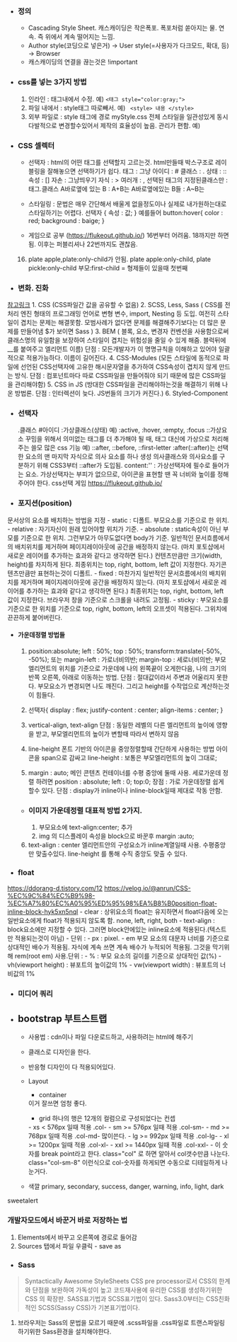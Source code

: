 - ### 정의
    - Cascading Style Sheet. 캐스캐이딩은 작은폭포. 폭포처럼 쏟아지는 물. 연속.   즉 위에서 계속 떨어지는 느낌.
    - Author style(코딩으로 넣은거) -> User style(=사용자가 다크모드, 확대, 등) -> Browser
    - 캐스캐이딩의 연결을 끊는것은 !important

- ### css를 넣는 3가지 방법
    1. 인라인 : 태그내에서 수정.
    예) ```<태그 style="color:gray;">```
    2. 파일 내에서 :  style태그 따로빼서.
    예) ``` <style> 내용 </style>```
    3. 외부 파일로 : style 태그에 경로 myStyle.css
    전체 스타일을 일관성있게 동시다발적으로 변경할수있어서 제작의 효율성이 높음. 관리가 편함.
    예)  <link rel="stylesheet" href="join.css">


- ### CSS 셀렉터
    - 선택자 : html의 어떤 태그를 선택할지 고르는것. html만들때 박스구조로 레이블링을 잘해놓으면 선택하기가 쉽다.
        태그 : 그냥
        아이디 : #
        클래스 : .
        상태 : ::
        속성 : []
        자손 :  그냥띄우기
        자식 :  >
        여러개 :  ,
        선택된 태그의 지정된클래스만 : 태그.클래스
        A바로옆에 있는 B : A+B는
        A바로옆에있는 B들 : A~B는

    - 스타일링 : 문법은 매우 간단해서 배울게 없을정도이나 실제로 내가원하는대로 스타일하기는 어렵다.
        선택자 {
            속성 : 값;
        }
        예를들어  button:hover{
          color : red;
          background : baige;
        }

    - 게임으로 공부 (https://flukeout.github.io/)
    16번부터 어려움. 18까지만 하면됨. 이후는 퍼블리셔나 22번까지도 괜찮음.
    16. plate apple,plate:only-child가 안됨.  plate apple:only-child, plate pickle:only-child
    부모:first-child = 형제들이 있을때 첫번째


- ### 변화. 진화
[참고링크](https://dongwoo.blog/2017/02/07/%EB%B2%88%EC%97%AD-css%EC%9D%98-%EC%A7%84%ED%99%94-css-%EB%B6%80%ED%84%B0-sass-bem-css-%EB%AA%A8%EB%93%88-%EC%8A%A4%ED%83%80%EC%9D%BC%EB%93%9C-%EC%BB%B4%ED%8F%AC%EB%84%8C%ED%8A%B8-%EA%B9%8C/)
    1. CSS
        (CSS파일간 값을 공유할 수 없음)
    2. SCSS, Less, Sass
        (   CSS를 전처리 엔진 형태의 프로그래밍 언어로 변형
            변수, import, Nesting 등 도입. 여전히 스타일이 겹치는 문제는 해결못함.
            모범사례가 없다면 문제를 해결해주기보다는 더 많은 문제를 만들어냄
            $가 보이면 Sass
        )
    3. BEM
        ( 블록, 요소, 변경자 컨벤션을 사용함으로써 클래스명의 유일함을 보장하여 스타일이 겹치는 위험성을 줄일 수 있게 해줌.
        블럭뒤에 __를 붙여주고 엘리먼트 이름)
        단점 : 모든개발자가 이 명명규칙을 이해하고 있어야 일괄적으로 적용가능하다.
        이름이 길어진다.
    4. CSS-Modules
        (모든 스타일에 동적으로 파일에 선언된 CSS선택자에 고유한 해시문자열을 추가하여 CSS속성이 겹치지 않게 만드는 방식.
        단점 : 컴포넌트마다 따로 CSS파일을 만들어줘야 되기 때문에 많은 CSS파일을 관리해야함)
    5. CSS in JS
        (방대한 CSS파일을 관리해야하는것을 해결하기 위해 나온 방법론.
        단점 : 인터렉션이 늦다. JS번들의 크기가 커진다.)
    6. Styled-Component

- ### 선택자
    .클래스   #아이디
    :가상클래스(상태)  예) :active, :hover, :empty, :focus
    ::가상요소
                꾸밈을 위해서 의미없는 태그를 더 추가해야 될 때, 태그 대신에 가상으로 처리해 주는 쓸모 많은 css 기능
       예) ::after, ::before, ::first-letter
    :after(::after)는 선택한 요소의 맨 마지막 자식으로 의사 요소를 하나 생성
    의사클래스와 의사요소를 구분하기 위해 CSS3부터 ::after가 도입됨.
    content:'' : 가상선택자에 필수로 들어가는 요소.
    가상선택자는 부피가 없으므로, 아이콘을 표현할 땐 꼭 너비와 높이를 정해주어야 한다.
    css선택 게임 https://flukeout.github.io/

- ### 포지션(position)
문서상의 요소를 배치하는 방법을 지정
    - static : 디폴트. 부모요소를 기준으로 한 위치.
    - relative : 자기자신이 원래 있어야할 위치가 기준.
    - absolute : static속성이 아닌 부모를 기준으로 한 위치. 그런부모가 아무도없다면 body가 기준.
            일반적인 문서흐름에서의 배치위치를 제거하며 페이지레이아웃에 공간을 배정하지 않는다.
            (마치 포토샵에서 새로운 레이어를 추가하는 효과와 같다고 생각하면 된다.)
            컨텐츠만큼만 크기(width, height)를 차지하게 된다.
            최종위치는 top, right, bottom, left 값이 지정한다.
            자기콘텐츠만큼만 표현하는것이 디폴트.
    - fixed : 마찬가지 일반적인 문서흐름에서의 배치위치를 제거하며 페이지레이아웃에 공간을 배정하지 않는다.
            (마치 포토샵에서 새로운 레이어를 추가하는 효과와 같다고 생각하면 된다.)
            최종위치는 top, right, bottom, left 값이 지정한다.
            브라우저 창을 기준으로 스크롤을 내려도 고정됨.
    - sticky : 부모요소를 기준으로 한 위치를 기준으로 top, right, bottom, left의 오프셋이 적용된다.
            그위치에 끈끈하게 붙어버린다.

- #### 가운데정렬 방법들
    1. position:absolute;
       left : 50%;
       top : 50%;
       transform:translate(-50%, -50%);
            또는 margin-left : 가로너비의반;
                margin-top : 세로너비의반;
    부모엘리먼트의 위치를 기준으로 가운데에 나의 왼쪽끝이 오게한다음, 나의 크기의 반쪽 오른쪽, 아래로 이동하는 방법.
    단점 : 절대값이라서 주변과 어울리지 못한다.
        부모요소가 변경되면 나도 깨진다.
        그리고  height를 수작업으로 계산하는것이 힘들다.

    2. 선택자{
        display : flex;
        justify-content : center;
        align-items : center;
    }

    3. vertical-align,  text-align
    단점 : 동일한 레벨의 다른 엘리먼트의 높이에 영향을 받고, 부모엘리먼트의 높이가 변할때 따라서 변하지 않음

    4. line-height    폰트 기반의 아이콘을 중앙정렬할때 간단하게 사용하는 방법
    아이콘을 span으로 감싸고 line-height : 보통은 부모엘리먼트의 높이 그대로;

    5. margin : auto;   메인 콘텐츠 컨테이너를 수평 중앙에 둘때 사용.
    세로가운데 정렬 하려면 position : absolute;   left : 0;   top:0;
    장점 : 가로 가운데정렬 쉽게 할수 있다.
    단점 : display가 inline이나 inline-block일때 제대로 작동 안함.

    - ### 이미지 가운데정렬 대표적 방법 2가지.
        1. 부모요소에 text-align:center; 추가
        2. img 의 디스플레이 속성을 block으로 바꾼후 margin :auto;

    6. text-align : center
    엘리먼트안의 구성요소가 inline계열일때 사용. 수평중앙만 맞출수있다.
    line-height 를 통해 수직 중앙도 맞출 수 있다.


- ### float
https://ddorang-d.tistory.com/12
https://velog.io/@anrun/CSS-%EC%9C%84%EC%B9%98-%EC%A7%80%EC%A0%95%ED%95%98%EA%B8%B0position-float-inline-block-hyk5xn5nql
    - clear : 상위요소의 float는 유지하면서 float다음에 오는 일반요소에게 float가 적용되지 않도록 함.
        none, left, right, both
    - text-align : block요소에만 지정할 수 있다. 그러면 block안에있는 inline요소에 적용된다.(텍스트만 적용되는것이 아님)
    - 단위 :
        - px : pixel.
        - em 부모 요소의 대문자 너비를 기준으로 상대적인 배수가 적용됨.  자식에 계속 쓰면 계속 배수가 누적되어 적용됨.
        그것을 막기위해 rem(root em) 사용.단위 :
        - % : 부모 요소의 길이를 기준으로 상대적인 값(%)
        - vh(viewport height) : 뷰포트의 높이값의 1%
        - vw(viewport width) : 뷰포트의 너비값의 1%

- ### 미디어 쿼리


- ## bootstrap 부트스트랩
    - 사용법 : cdn이나 파일 다운로드하고,   사용하려는 html에 <link> 해주기
    - 클래스로 디자인을 한다.
    - 반응형 디자인이 다 적용되어있다.

    - Layout
        - container
        <div class="container">  이거 잘쓰면 엄청 좋다.


        - grid
        하나의 행은 12개의 컬럼으로 구성되었다는 컨셉
        <div class="row">  <div class="col">
            - xs   < 576px 일때 적용     .col-
            - sm   >= 576px 일때 적용    .col-sm-
            - md   >= 768px 일때 적용    .col-md-  많이쓴다.
            - lg   >= 992px 일때 적용    .col-lg-
            - xl   >= 1200px 일때 적용   .col-xl-
            - xxl  >= 1440px 일때 적용   .col-xxl-
            - 이 숫자를 break point라고 한다.
        class="col" 로 하면 알아서 col갯수만큼 나눈다.
        class="col-sm-8" 이런식으로 col-숫자를 하게되면 수동으로 디테일하게 나눈거다.
    - 색깔
    primary, secondary, success, danger, warning, info, light, dark

sweetalert

### 개발자모드에서 바꾼거 바로 저장하는 법
1. Elements에서 바꾸고 오른쪽에 경로로 들어감
2. Sources 탭에서 파일 우클릭 - save as

- ### Sass
> Syntactically Awesome StyleSheets
CSS pre processor로서 CSS의 한계와 단점을 보완하여 가독성이 높고 코드재사용에 유리한 CSS를 생성하기위한 CSS 의 확장판.
> SASS표기법과 SCSS표기법이 있다.
Sass3.0부터는 CSS친화적인 SCSS(Sassy CSS)가 기본표기법이다.
1. 브라우저는 Sass의 문법을 모르기 때문에 .scss파일을 .css파일로 트랜스파일링 하기위한 Sass환경을 설치해야한다.
